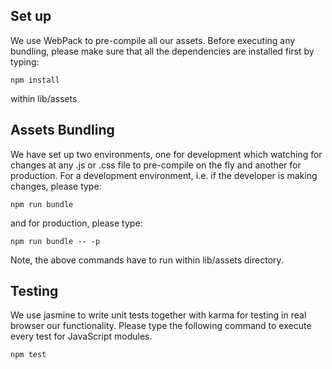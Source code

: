 ## Set up
We use WebPack to pre-compile all our assets. Before executing any bundling, please make sure that all the dependencies are installed first by typing:

```
npm install
```
within lib/assets

## Assets Bundling

We have set up two environments, one for development which watching for changes at any .js or .css file to pre-compile on the fly and another for production. For a development environment, i.e. if the developer is making changes, please type:

```
npm run bundle
```

and for production, please type:

```
npm run bundle -- -p
```

Note, the above commands have to run within lib/assets directory.

## Testing

We use jasmine to write unit tests together with karma for testing in real browser our functionality. Please type the following command to execute every test for JavaScript modules.

```
npm test
```
